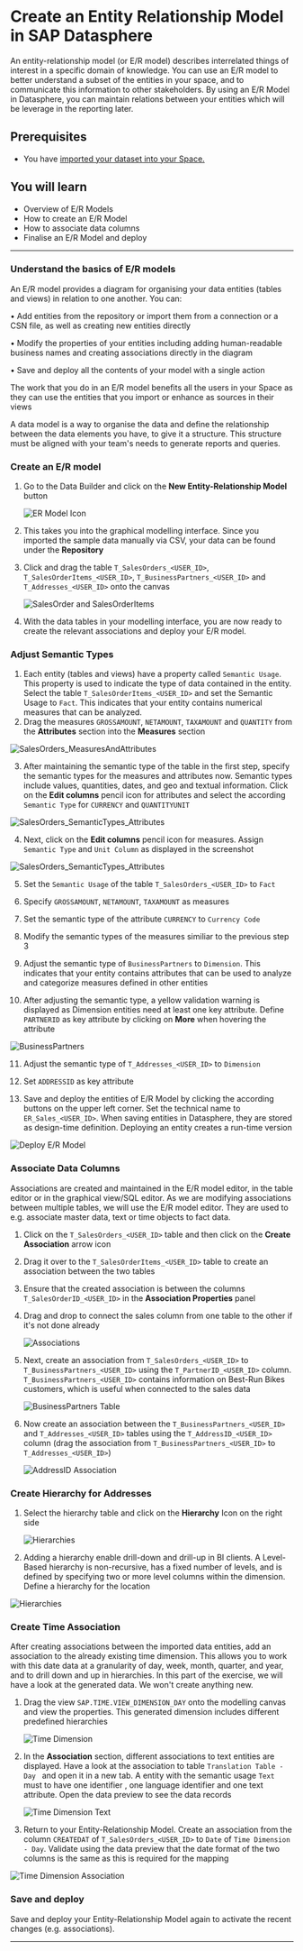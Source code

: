 # Create an Entity Relationship Model in SAP Datasphere
<!-- description --> An entity-relationship model (or E/R model) describes interrelated things of interest in a specific domain of knowledge. You can use an E/R model to better understand a subset of the entities in your space, and to communicate this information to other stakeholders. By using an E/R Model in Datasphere, you can maintain relations between your entities which will be leverage in the reporting later.

## Prerequisites
 - You have [imported your dataset into your Space.](../dsp_modeling_1-import-dataset/dsp_modeling_1-import-dataset.md)

## You will learn
  - Overview of E/R Models
  - How to create an E/R Model
  - How to associate data columns
  - Finalise an E/R Model and deploy

---

### Understand the basics of E/R models


An E/R model provides a diagram for organising your data entities (tables and views) in relation to one another. You can:

•	Add entities from the repository or import them from a connection or a CSN file, as well as creating new entities directly

•	Modify the properties of your entities including adding human-readable business names and creating associations directly in the diagram

•	Save and deploy all the contents of your model with a single action

The work that you do in an E/R model benefits all the users in your Space as they can use the entities that you import or enhance as sources in their views

A data model is a way to organise the data and define the relationship between the data elements you have, to give it a structure. This structure must be aligned with your team's needs to generate reports and queries.


### Create an E/R model


1.	Go to the Data Builder and click on the **New Entity-Relationship Model** button

    ![ER Model Icon](./images-dsp_modeling_2-create-relationships/DS_Create_ER_Model.png)

2.	This takes you into the graphical modelling interface. Since you imported the sample data manually via CSV, your data can be found under the **Repository**
3.	Click and drag the table `T_SalesOrders_<USER_ID>`, `T_SalesOrderItems_<USER_ID>`, `T_BusinessPartners_<USER_ID>` and `T_Addresses_<USER_ID>` onto the canvas

    ![SalesOrder and SalesOrderItems](./images-dsp_modeling_2-create-relationships/DS_Import_Tables.png)

5.	With the data tables in your modelling interface, you are now ready to create the relevant associations and deploy your E/R model.

### Adjust Semantic Types

1. Each entity (tables and views) have a property called `Semantic Usage`. This property is used to indicate the type of data contained in the entity. Select the table `T_SalesOrderItems_<USER_ID>` and set the Semantic Usage to `Fact`. This indicates that your entity contains numerical measures that can be analyzed.
2. Drag the measures `GROSSAMOUNT`, `NETAMOUNT`, `TAXAMOUNT` and `QUANTITY` from the **Attributes** section into the **Measures** section

  ![SalesOrders_MeasuresAndAttributes](./images-dsp_modeling_2-create-relationships/DS_SO_Items.png)

3. After maintaining the semantic type of the table in the first step, specify the semantic types for the measures and attributes now. Semantic types include values, quantities, dates, and geo and textual information. Click on the **Edit columns** pencil icon for attributes and select the according `Semantic Type` for `CURRENCY` and `QUANTITYUNIT`

  ![SalesOrders_SemanticTypes_Attributes](./images-dsp_modeling_2-create-relationships/DS_SO_Items_Attributes.png)

4. Next, click on the **Edit columns** pencil icon for measures. Assign `Semantic Type` and `Unit Column` as displayed in the screenshot

  ![SalesOrders_SemanticTypes_Attributes](./images-dsp_modeling_2-create-relationships/DS_SO_Items_Measures.png)

5. Set the `Semantic Usage` of the table `T_SalesOrders_<USER_ID>` to `Fact`

6. Specify `GROSSAMOUNT`, `NETAMOUNT`, `TAXAMOUNT` as measures

7. Set the semantic type of the attribute `CURRENCY` to `Currency Code`

8. Modify the semantic types of the measures similiar to the previous step 3

9. Adjust the semantic type of `BusinessPartners` to `Dimension`. This indicates that your entity contains attributes that can be used to analyze and categorize measures defined in other entities

10. After adjusting the semantic type, a yellow validation warning is displayed as Dimension entities need at least one key attribute. Define `PARTNERID` as key attribute by clicking on **More** when hovering the attribute

  ![BusinessPartners](./images-dsp_modeling_2-create-relationships/DS_BP_Key.png)

11. Adjust the semantic type of `T_Addresses_<USER_ID>` to `Dimension`

12. Set `ADDRESSID` as key attribute 

13. Save and deploy the entities of E/R Model by clicking the according buttons on the upper left corner. Set the technical name to `ER_Sales_<USER_ID>`. When saving entities in Datasphere, they are stored as design-time definition. Deploying an entity creates a run-time version

  ![Deploy E/R Model](./images-dsp_modeling_2-create-relationships/DS_ER_Deploy.png)

### Associate Data Columns

Associations are created and maintained in the E/R model editor, in the table editor or in the graphical view/SQL editor. As we are modifying associations between multiple tables, we will use the E/R model editor.
They are used to e.g. associate master data, text or time objects to fact data.

1. Click on the `T_SalesOrders_<USER_ID>` table and then click on the **Create Association** arrow icon

2.	Drag it over to the `T_SalesOrderItems_<USER_ID>` table to create an association between the two tables

3.	Ensure that the created association is between the columns `T_SalesOrderID_<USER_ID>` in the **Association Properties** panel

4.	Drag and drop to connect the sales column from one table to the other if it's not done already

     ![Associations](./images-dsp_modeling_2-create-relationships/DS_SO_Associations.png)

5.	Next, create an association from `T_SalesOrders_<USER_ID>` to `T_BusinessPartners_<USER_ID>` using the `T_PartnerID_<USER_ID>` column. `T_BusinessPartners_<USER_ID>`  contains information on Best-Run Bikes customers, which is useful when connected to the sales data

    ![BusinessPartners Table](./images-dsp_modeling_2-create-relationships/DS_SO_BP_Association.png)

6.	Now create an association between the `T_BusinessPartners_<USER_ID>` and `T_Addresses_<USER_ID>` tables using the `T_AddressID_<USER_ID>` column (drag the association from `T_BusinessPartners_<USER_ID>` to `T_Addresses_<USER_ID>`)

    ![AddressID Association](./images-dsp_modeling_2-create-relationships/DS_BP_AD_Association.png)


### Create Hierarchy for Addresses
1. Select the hierarchy table and click on the **Hierarchy** Icon on the right side
   
   ![Hierarchies](./images-dsp_modeling_2-create-relationships/DS_Hierarchy.png)
   
2. Adding a hierarchy enable drill-down and drill-up in BI clients. A Level-Based hierarchy is non-recursive, has a fixed number of levels, and is defined by specifying two or more level columns within the dimension. Define a hierarchy for the location
   
  ![Hierarchies](./images-dsp_modeling_2-create-relationships/DS_Hierarchy2.png)

### Create Time Association
After creating associations between the imported data entities, add an association to the already existing time dimension. This allows you to work with this date data at a granularity of day, week, month, quarter, and year, and to drill down and up in hierarchies. In this part of the exercise, we will have a look at the generated data. We won't create anything new.

1. Drag the view `SAP.TIME.VIEW_DIMENSION_DAY` onto the modelling canvas and view the properties. This generated dimension includes different predefined hierarchies

    ![Time Dimension](./images-dsp_modeling_2-create-relationships/DS_TimeDimensionDay.png)

2. In the **Association** section, different associations to text entities are displayed. Have a look at the association to table  `Translation Table - Day ` and open it in a new tab. A entity with the semantic usage `Text` must to have one identifier , one language identifier and one text attribute. Open the data preview to see the data records

    ![Time Dimension Text](./images-dsp_modeling_2-create-relationships/DS_TimeDimensionDay_Text.png)

3. Return to your Entity-Relationship Model. Create an association from the column `CREATEDAT` of `T_SalesOrders_<USER_ID>` to `Date` of `Time Dimension - Day`. Validate using the data preview that the date format of the two columns is the same as this is required for the mapping
   
  ![Time Dimension Association](./images-dsp_modeling_2-create-relationships/DS_TimeDimensionDay_Association.png)
 


### Save and deploy

Save and deploy your Entity-Relationship Model again to activate the recent changes (e.g. associations).

---
